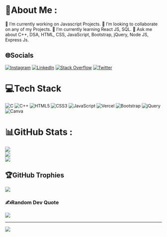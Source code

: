 # 💫About Me :
🔭 I’m currently working on Javascript Projects.
👯 I’m looking to collaborate on any of my Projects.
🌱 I’m currently learning React JS, SQL.
💬 Ask me about C++, DSA, HTML, CSS, JavaScript, Bootstrap, jQuery, Node JS, Express Js.


## 🌐Socials
[![Instagram](https://img.shields.io/badge/Instagram-%23E4405F.svg?logo=Instagram&logoColor=white)](https://instagram.com/adi.raj04/) [![LinkedIn](https://img.shields.io/badge/LinkedIn-%230077B5.svg?logo=linkedin&logoColor=white)](https://linkedin.com/in/adiraj04) [![Stack Overflow](https://img.shields.io/badge/-Stackoverflow-FE7A16?logo=stack-overflow&logoColor=white)](https://stackoverflow.com/users/21649639) [![Twitter](https://img.shields.io/badge/Twitter-%231DA1F2.svg?logo=Twitter&logoColor=white)](https://twitter.com/adi_raj04) 

# 💻Tech Stack
![C](https://img.shields.io/badge/c-%2300599C.svg?style=for-the-badge&logo=c&logoColor=white) ![C++](https://img.shields.io/badge/c++-%2300599C.svg?style=for-the-badge&logo=c%2B%2B&logoColor=white) ![HTML5](https://img.shields.io/badge/html5-%23E34F26.svg?style=for-the-badge&logo=html5&logoColor=white) ![CSS3](https://img.shields.io/badge/css3-%231572B6.svg?style=for-the-badge&logo=css3&logoColor=white) ![JavaScript](https://img.shields.io/badge/javascript-%23323330.svg?style=for-the-badge&logo=javascript&logoColor=%23F7DF1E) ![Vercel](https://img.shields.io/badge/vercel-%23000000.svg?style=for-the-badge&logo=vercel&logoColor=white) ![Bootstrap](https://img.shields.io/badge/bootstrap-%23563D7C.svg?style=for-the-badge&logo=bootstrap&logoColor=white) ![jQuery](https://img.shields.io/badge/jquery-%230769AD.svg?style=for-the-badge&logo=jquery&logoColor=white) ![Canva](https://img.shields.io/badge/Canva-%2300C4CC.svg?style=for-the-badge&logo=Canva&logoColor=white)
# 📊GitHub Stats :
![](https://github-readme-stats.vercel.app/api?username=adi1719&theme=radical&hide_border=true&include_all_commits=true&count_private=true)<br/>
![](https://github-readme-streak-stats.herokuapp.com/?user=adi1719&theme=radical&hide_border=true)<br/>
![](https://github-readme-stats.vercel.app/api/top-langs/?username=adi1719&theme=radical&hide_border=true&include_all_commits=true&count_private=true&layout=compact)

## 🏆GitHub Trophies
![](https://github-trophies.vercel.app/?username=adi1719&theme=radical&no-frame=false&no-bg=false&margin-w=4)

### ✍️Random Dev Quote
![](https://quotes-github-readme.vercel.app/api?type=vetical&theme=dark)

---
[![](https://visitcount.itsvg.in/api?id=adi1719&icon=2&color=3)](https://visitcount.itsvg.in)
